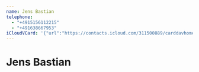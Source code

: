 ```yaml
---
name: Jens Bastian
telephone:
  - "+4915156112215"
  - "+491638667953"
iCloudVCard: '{"url":"https://contacts.icloud.com/311500889/carddavhome/card/3B98299A-11A2-4FB7-A609-528A2E9837A2.vcf","etag":"\"lud09xcr\"","data":"BEGIN:VCARD\r\nVERSION:3.0\r\nFN:\r\nN:Bastian;Jens;;;\r\nUID:8F452D73-CEEB-4106-863E-A84BC5487E89\r\nPRODID:-//Apple Inc.//iOS 18.3.1//EN\r\nREV:2025-04-03T22:03:27Z\r\nORG:;\r\nTEL:+4915156112215\r\nTEL:+491638667953\r\nEND:VCARD"}'
---
```

# Jens Bastian